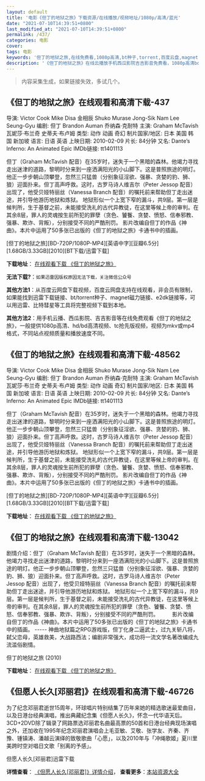 ```yaml
---
layout: default
title: '电影《但丁的地狱之旅》下载资源/在线播放/视频地址/1080p/高清/蓝光'
date: "2021-07-10T14:39:51+0800"
last_modified_at: "2021-07-10T14:39:51+0800"
permalink: /437/
categories: 电影
cover:
tags: 电影
keywords: '但丁的地狱之旅,在线免费看,1080p高清,bt种子,torrent,百度云盘,magnet,磁力链,迅雷下载资源'
description: '《但丁的地狱之旅》在线云播放手机西瓜影院吉吉影音免费看，1080p高清bd/hd未删减完整版和tc抢先枪版，mkv/mp4格式，附带bt/torrent种子、magnet/磁力链、百度云盘、网盘资源迅雷下载链接'
---
```


>内容采集生成，如果链接失效，多试几个。


## 《但丁的地狱之旅》在线观看和高清下载-437

导演: Victor Cook Mike Disa 金相辰 Shuko Murase Jong-Sik Nam Lee Seung-Gyu 编剧: 但丁 Brandon Auman 乔纳森·克耐特 主演: Graham McTavish 瓦妮莎·布兰奇 史蒂夫·布卢姆 类型: 动作 动画 奇幻 制片国家/地区: 日本 美国 韩国 新加坡 语言: 日语 英语 上映日期: 2010-02-09 片长: 84分钟 又名: Dante’s Inferno: An Animated Epic IMDb链接: tt1401113

但丁（Graham McTavish 配音）在35岁时，迷失于一个黑暗的森林。他竭力寻找走出迷津的道路，黎明时分来到一座洒满阳光的小山脚下。这是普照旅途的明灯。他正一步步朝山顶攀登，忽然三只猛兽（分别象征淫欲、强暴、贪婪的豹、狮、狼）迎面扑来。但丁高声呼救。这时，古罗马诗人维吉尔（Peter Jessop 配音）出现了，他受贝娅特丽丝（Vanessa Branch 配音）的嘱托前来帮助但丁走出迷途，并引导他游历地狱和炼狱。 地狱形似一个上宽下窄的漏斗，共9层。第一层是候判所，生于基督之前，未能接受洗礼的古代异教徒，在这里等候上帝的审判。在其余8层，罪人的灵魂按生前所犯的罪孽（贪色、饕餮、贪婪、愤怒、信奉邪教、强暴、欺诈、背叛），分别接受不同的严酷刑罚。 影片改编自但丁的作品《神曲》。本片中运用了50多张已出版的《但丁的地狱之旅》卡通书中的插画。


[但丁的地狱之旅][BD-720P/1080P-MP4][英语中字][豆瓣6.5分][1.68GB/3.33GB][2010][BT下载/迅雷下载]

**下载地址**： [在线观看下载 《但丁的地狱之旅》](https://www.btdx8.com/torrent/dantes_inferno_2010.html) 


**无法下载?**：`如果迅雷因版权原因无法下载，关注微信公众号 `

**其他方法1**：从百度云网盘下载视频，百度云网盘支持在线观看，非会员有限制，如果能找到迅雷下载链接、bt/torrent种子、magnet磁力链接、e2dk链接等，可以用迅雷、比特彗星等工具将完整视频下载到本地。

**其他方法2**：用手机云播、西瓜影院、吉吉影音等在线免费观看《但丁的地狱之旅》，一般提供1080p高清、hd/bd高清视频、tc抢先版视频，视频为mkv或mp4格式，不同站点视频质量和播放速度不同。


## 《但丁的地狱之旅》在线观看和高清下载-48562

导演: Victor Cook Mike Disa 金相辰 Shuko Murase Jong-Sik Nam Lee Seung-Gyu 编剧: 但丁 Brandon Auman 乔纳森·克耐特 主演: Graham McTavish 瓦妮莎·布兰奇 史蒂夫·布卢姆 类型: 动作 动画 奇幻 制片国家/地区: 日本 美国 韩国 新加坡 语言: 日语 英语 上映日期: 2010-02-09 片长: 84分钟 又名: Dante’s Inferno: An Animated Epic IMDb链接: tt1401113

但丁（Graham McTavish 配音）在35岁时，迷失于一个黑暗的森林。他竭力寻找走出迷津的道路，黎明时分来到一座洒满阳光的小山脚下。这是普照旅途的明灯。他正一步步朝山顶攀登，忽然三只猛兽（分别象征淫欲、强暴、贪婪的豹、狮、狼）迎面扑来。但丁高声呼救。这时，古罗马诗人维吉尔（Peter Jessop 配音）出现了，他受贝娅特丽丝（Vanessa Branch 配音）的嘱托前来帮助但丁走出迷途，并引导他游历地狱和炼狱。 地狱形似一个上宽下窄的漏斗，共9层。第一层是候判所，生于基督之前，未能接受洗礼的古代异教徒，在这里等候上帝的审判。在其余8层，罪人的灵魂按生前所犯的罪孽（贪色、饕餮、贪婪、愤怒、信奉邪教、强暴、欺诈、背叛），分别接受不同的严酷刑罚。 影片改编自但丁的作品《神曲》。本片中运用了50多张已出版的《但丁的地狱之旅》卡通书中的插画。


[但丁的地狱之旅][BD-720P/1080P-MP4][英语中字][豆瓣6.5分][1.68GB/3.33GB][2010][BT下载/迅雷下载]

**下载地址**： [在线观看下载 《但丁的地狱之旅》](https://www.btdx8.com/torrent/dantes_inferno_2010.html) 


## 《但丁的地狱之旅》在线观看和高清下载-13042

剧情介绍：但丁（Graham McTavish 配音）在35岁时，迷失于一个黑暗的森林。他竭力寻找走出迷津的道路，黎明时分来到一座洒满阳光的小山脚下。这是普照旅途的明灯。他正一步步朝山顶攀登，忽然三只猛兽（分别象征淫欲、强暴、贪婪的豹、狮、狼）迎面扑来。但丁高声呼救。这时，古罗马诗人维吉尔（Peter Jessop 配音）出现了，他受贝娅特丽丝（Vanessa Branch 配音）的嘱托前来帮助但丁走出迷途，并引导他游历地狱和炼狱。 地狱形似一个上宽下窄的漏斗，共9层。第一层是候判所，生于基督之前，未能接受洗礼的古代异教徒，在这里等候上帝的审判。在其余8层，罪人的灵魂按生前所犯的罪孽（贪色、饕餮、贪婪、愤怒、信奉邪教、强暴、欺诈、背叛），分别接受不同的严酷刑罚。  　　影片改编自但丁的作品《神曲》。本片中运用了50多张已出版的《但丁的地狱之旅》卡通书中的插画。 ----- 神曲地狱篇之RPG游戏版，但丁化身二逼武士，过九关斩八将，弑父恋母，英雄救美，大战路西法；编剧非常强大，成功将一流文学名著改编成九流滥俗剧情。


但丁的地狱之旅 (2010)

**下载地址**： [在线观看下载 《但丁的地狱之旅》](https://www.btbtdy.me/btdy/dy6157.html) 


## 《但愿人长久[邓丽君]》在线观看和高清下载-46726

为了纪念邓丽君逝世15周年，环球唱片特别结集了历年来她的精选歌迷最爱曲目，以及日港台经典演唱，推出典藏纪念集《但愿人长久》，怀念一代华语天后。3CD+2DVD除了辑录了网路票选邓丽君名曲最高票的50首和日港台经典现场演唱之外，还加收在1995年纪念邓丽君演唱会上毛亚敏、艾敬、张学友、齐秦、齐豫、锺镇涛、潘越云演绎的致敬歌曲「心愿」，以及2010年与「冲绳歌姬」夏川里美跨时空对唱日文歌「别离的予感」。


但愿人长久[邓丽君]迅雷下载

**详情查看**： [《但愿人长久[邓丽君]》详情介绍](/movie/46726/)， **查看更多**：[本站资源大全](/movie/t/all/)

